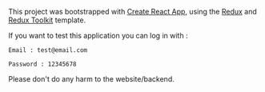 This project was bootstrapped with [Create React App](https://github.com/facebook/create-react-app), using the [Redux](https://redux.js.org/) and [Redux Toolkit](https://redux-toolkit.js.org/) template.

If you want to test this application you can log in with :

    Email : test@email.com

    Password : 12345678

Please don't do any harm to the website/backend.
